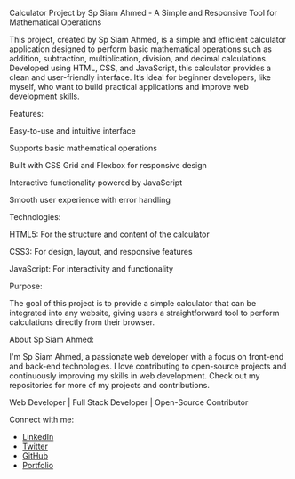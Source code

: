 Calculator Project by Sp Siam Ahmed - A Simple and Responsive Tool for Mathematical Operations

This project, created by Sp Siam Ahmed, is a simple and efficient calculator application designed to perform basic mathematical operations such as addition, subtraction, multiplication, division, and decimal calculations. Developed using HTML, CSS, and JavaScript, this calculator provides a clean and user-friendly interface. It’s ideal for beginner developers, like myself, who want to build practical applications and improve web development skills.

Features:

Easy-to-use and intuitive interface

Supports basic mathematical operations

Built with CSS Grid and Flexbox for responsive design

Interactive functionality powered by JavaScript

Smooth user experience with error handling


Technologies:

HTML5: For the structure and content of the calculator

CSS3: For design, layout, and responsive features

JavaScript: For interactivity and functionality


Purpose:

The goal of this project is to provide a simple calculator that can be integrated into any website, giving users a straightforward tool to perform calculations directly from their browser.

About Sp Siam Ahmed:

I'm Sp Siam Ahmed, a passionate web developer with a focus on front-end and back-end technologies. I love contributing to open-source projects and continuously improving my skills in web development. Check out my repositories for more of my projects and contributions.

Web Developer | Full Stack Developer | Open-Source Contributor

Connect with me:
- [LinkedIn](https://www.linkedin.com/in/sp-siam-ahmed/)
- [Twitter](https://twitter.com/sp_siam_ahmed)
- [GitHub](https://github.com/sp-siam-ahmed)
- [Portfolio](https://www.sp-siam-ahmed.com)
